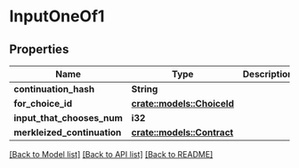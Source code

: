 # InputOneOf1

## Properties

Name | Type | Description | Notes
------------ | ------------- | ------------- | -------------
**continuation_hash** | **String** |  | 
**for_choice_id** | [**crate::models::ChoiceId**](ChoiceId.md) |  | 
**input_that_chooses_num** | **i32** |  | 
**merkleized_continuation** | [**crate::models::Contract**](Contract.md) |  | 

[[Back to Model list]](../README.md#documentation-for-models) [[Back to API list]](../README.md#documentation-for-api-endpoints) [[Back to README]](../README.md)


